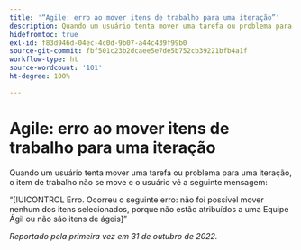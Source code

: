 ```yaml
---
title: '“Agile: erro ao mover itens de trabalho para uma iteração”'
description: Quando um usuário tenta mover uma tarefa ou problema para uma iteração, o item de trabalho não se move e o usuário vê uma mensagem de erro.
hidefromtoc: true
exl-id: f83d946d-04ec-4c0d-9b07-a44c439f99b0
source-git-commit: fbf501c23b2dcaee5e7de5b752cb39221bfb4a1f
workflow-type: ht
source-wordcount: '101'
ht-degree: 100%

---
```


# Agile: erro ao mover itens de trabalho para uma iteração

Quando um usuário tenta mover uma tarefa ou problema para uma iteração, o item de trabalho não se move e o usuário vê a seguinte mensagem:

“[!UICONTROL Erro. Ocorreu o seguinte erro: não foi possível mover nenhum dos itens selecionados, porque não estão atribuídos a uma Equipe Ágil ou não são itens de ágeis]”

_Reportado pela primeira vez em 31 de outubro de 2022._
